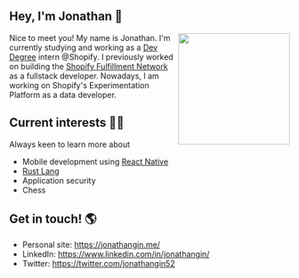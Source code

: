 ## Hey, I'm Jonathan 👋
<img align='right' src='https://user-images.githubusercontent.com/5713670/87202985-820dcb80-c2b6-11ea-9f56-7ec461c497c3.gif' width='200"'>

<!-- [![Twitter Badge](https://img.shields.io/badge/-@JonathanGin52-1ca0f1?style=flat-square&labelColor=1ca0f1&logo=twitter&logoColor=white&link=https://twitter.com/jonathangin52)](https://twitter.com/jonathangin52) [![Linkedin Badge](https://img.shields.io/badge/-JonathanGin-blue?style=flat-square&logo=Linkedin&logoColor=white&link=https://www.linkedin.com/in/jonathangin/)](https://www.linkedin.com/in/jonathangin/) -->

Nice to meet you! My name is Jonathan. I'm currently studying and working as a [Dev Degree](https://devdegree.ca/) intern @Shopify. I previously worked on building the [Shopify Fulfillment Network](https://www.shopify.com/fulfillment) as a fullstack developer. Nowadays, I am working on Shopify's Experimentation Platform as a data developer.

## Current interests 🙇‍♂️
Always keen to learn more about
- Mobile development using [React Native](https://reactnative.dev/)
- [Rust Lang](https://www.rust-lang.org/)
- Application security
- Chess

## Get in touch! 🌎
- Personal site: https://jonathangin.me/
- LinkedIn: https://www.linkedin.com/in/jonathangin/
- Twitter: https://twitter.com/jonathangin52


<!-- ![visitors](https://visitor-badge.glitch.me/badge?page_id=JonathanGin52.JonathanGin52) -->
